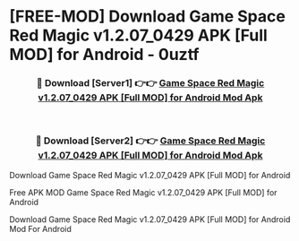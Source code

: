 # [FREE-MOD] Download Game Space Red Magic v1.2.07_0429 APK [Full MOD] for Android - 0uztf


<div align="center">
<h3>🔴 Download [Server1] 👉👉 <a href="https://apk-comot.site?title=Game_Space_Red_Magic_v1.2.07_0429_APK_[Full_MOD]_for_Android">Game Space Red Magic v1.2.07_0429 APK [Full MOD] for Android Mod Apk</a></h3><br>

<h3>🔴 Download [Server2] 👉👉 <a href="https://apk-comot.site?title=Game_Space_Red_Magic_v1.2.07_0429_APK_[Full_MOD]_for_Android">Game Space Red Magic v1.2.07_0429 APK [Full MOD] for Android Mod Apk</a></h3>
</div>



Download Game Space Red Magic v1.2.07_0429 APK [Full MOD] for Android 

Free APK MOD Game Space Red Magic v1.2.07_0429 APK [Full MOD] for Android 

Download Game Space Red Magic v1.2.07_0429 APK [Full MOD] for Android Mod For Android
